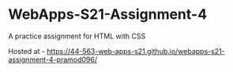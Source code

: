 # WebApps-S21-Assignment-4
A practice assignment for HTML with CSS

Hosted at - <https://44-563-web-apps-s21.github.io/webapps-s21-assignment-4-pramod096/>
